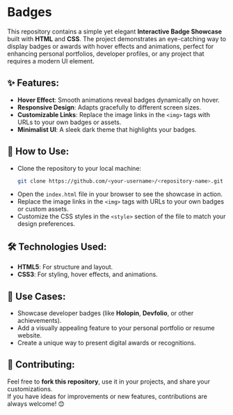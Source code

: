 # Badges

This repository contains a simple yet elegant **Interactive Badge Showcase** built with **HTML** and **CSS**. The project demonstrates an eye-catching way to display badges or awards with hover effects and animations, perfect for enhancing personal portfolios, developer profiles, or any project that requires a modern UI element.  

## ✨ Features: 
- **Hover Effect**: Smooth animations reveal badges dynamically on hover.
- **Responsive Design**: Adapts gracefully to different screen sizes.
- **Customizable Links**: Replace the image links in the `<img>` tags with URLs to your own badges or assets.
- **Minimalist UI**: A sleek dark theme that highlights your badges. 

## 🚀 How to Use:  
- Clone the repository to your local machine:   
   ```bash 
   git clone https://github.com/<your-username>/<repository-name>.git

- Open the `index.html` file in your browser to see the showcase in action.
- Replace the image links in the `<img>` tags with URLs to your own badges or custom assets.
- Customize the CSS styles in the `<style>` section of the file to match your design preferences.

## 🛠️ Technologies Used:

- **HTML5**: For structure and layout.
- **CSS3**: For styling, hover effects, and animations.

## 📌 Use Cases:

- Showcase developer badges (like **Holopin**, **Devfolio**, or other achievements).
- Add a visually appealing feature to your personal portfolio or resume website.
- Create a unique way to present digital awards or recognitions.
  
## 🤝 Contributing:

Feel free to **fork this repository**, use it in your projects, and share your customizations.  
If you have ideas for improvements or new features, contributions are always welcome! 😊
